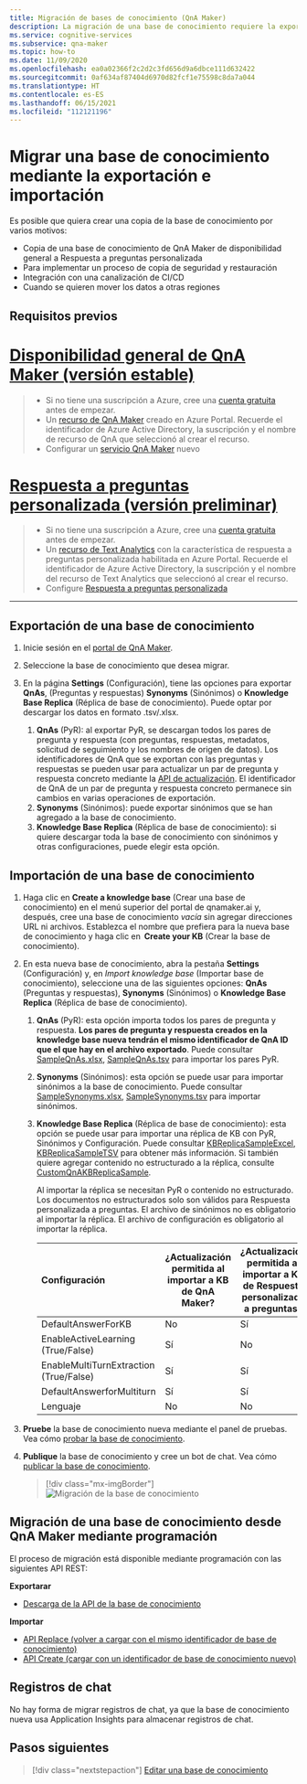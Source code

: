 ```yaml
---
title: Migración de bases de conocimiento (QnA Maker)
description: La migración de una base de conocimiento requiere la exportación de una base de conocimiento y la posterior importación a otra.
ms.service: cognitive-services
ms.subservice: qna-maker
ms.topic: how-to
ms.date: 11/09/2020
ms.openlocfilehash: ea0a02366f2c2d2c3fd656d9a6dbce111d632422
ms.sourcegitcommit: 0af634af87404d6970d82fcf1e75598c8da7a044
ms.translationtype: HT
ms.contentlocale: es-ES
ms.lasthandoff: 06/15/2021
ms.locfileid: "112121196"
---
```

# <a name="migrate-a-knowledge-base-using-export-import"></a>Migrar una base de conocimiento mediante la exportación e importación

Es posible que quiera crear una copia de la base de conocimiento por varios motivos:

* Copia de una base de conocimiento de QnA Maker de disponibilidad general a Respuesta a preguntas personalizada 
* Para implementar un proceso de copia de seguridad y restauración 
* Integración con una canalización de CI/CD 
* Cuando se quieren mover los datos a otras regiones

## <a name="prerequisites"></a>Requisitos previos

# <a name="qna-maker-ga-stable-release"></a>[Disponibilidad general de QnA Maker (versión estable)](#tab/v1)

> * Si no tiene una suscripción a Azure, cree una [cuenta gratuita](https://azure.microsoft.com/free/cognitive-services/) antes de empezar.
> * Un [recurso de QnA Maker](https://ms.portal.azure.com/#create/Microsoft.CognitiveServicesQnAMaker) creado en Azure Portal. Recuerde el identificador de Azure Active Directory, la suscripción y el nombre de recurso de QnA que seleccionó al crear el recurso.
> * Configurar un [servicio QnA Maker](../How-To/set-up-qnamaker-service-azure.md) nuevo

# <a name="custom-question-answering-preview-release"></a>[Respuesta a preguntas personalizada (versión preliminar)](#tab/v2)

> * Si no tiene una suscripción a Azure, cree una [cuenta gratuita](https://azure.microsoft.com/free/cognitive-services/) antes de empezar.
> * Un [recurso de Text Analytics](https://ms.portal.azure.com/#create/Microsoft.CognitiveServicesTextAnalytics) con la característica de respuesta a preguntas personalizada habilitada en Azure Portal. Recuerde el identificador de Azure Active Directory, la suscripción y el nombre del recurso de Text Analytics que seleccionó al crear el recurso.
> * Configure [Respuesta a preguntas personalizada](../How-To/set-up-qnamaker-service-azure.md)

---

## <a name="export-a-knowledge-base"></a>Exportación de una base de conocimiento
1. Inicie sesión en el [portal de QnA Maker](https://qnamaker.ai).
1. Seleccione la base de conocimiento que desea migrar.

1. En la página **Settings** (Configuración), tiene las opciones para exportar **QnAs**, (Preguntas y respuestas) **Synonyms** (Sinónimos) o **Knowledge Base Replica** (Réplica de base de conocimiento). Puede optar por descargar los datos en formato .tsv/.xlsx.

   1. **QnAs** (PyR): al exportar PyR, se descargan todos los pares de pregunta y respuesta (con preguntas, respuestas, metadatos, solicitud de seguimiento y los nombres de origen de datos). Los identificadores de QnA que se exportan con las preguntas y respuestas se pueden usar para actualizar un par de pregunta y respuesta concreto mediante la [API de actualización](/rest/api/cognitiveservices/qnamaker/knowledgebase/update). El identificador de QnA de un par de pregunta y respuesta concreto permanece sin cambios en varias operaciones de exportación.
   2. **Synonyms** (Sinónimos): puede exportar sinónimos que se han agregado a la base de conocimiento.
   4. **Knowledge Base Replica** (Réplica de base de conocimiento): si quiere descargar toda la base de conocimiento con sinónimos y otras configuraciones, puede elegir esta opción.

## <a name="import-a-knowledge-base"></a>Importación de una base de conocimiento
1. Haga clic en **Create a knowledge base** (Crear una base de conocimiento) en el menú superior del portal de qnamaker.ai y, después, cree una base de conocimiento _vacía_ sin agregar direcciones URL ni archivos. Establezca el nombre que prefiera para la nueva base de conocimiento y haga clic en  **Create your KB** (Crear la base de conocimiento). 

1. En esta nueva base de conocimiento, abra la pestaña **Settings** (Configuración) y, en _Import knowledge base_ (Importar base de conocimiento), seleccione una de las siguientes opciones: **QnAs** (Preguntas y respuestas), **Synonyms** (Sinónimos) o **Knowledge Base Replica** (Réplica de base de conocimiento). 

   1. **QnAs** (PyR): esta opción importa todos los pares de pregunta y respuesta. **Los pares de pregunta y respuesta creados en la knowledge base nueva tendrán el mismo identificador de QnA ID que el que hay en el archivo exportado**. Puede consultar [SampleQnAs.xlsx](https://aka.ms/qnamaker-sampleqnas), [SampleQnAs.tsv](https://aka.ms/qnamaker-sampleqnastsv) para importar los pares PyR.
   2. **Synonyms** (Sinónimos): esta opción se puede usar para importar sinónimos a la base de conocimiento. Puede consultar [SampleSynonyms.xlsx](https://aka.ms/qnamaker-samplesynonyms), [SampleSynonyms.tsv](https://aka.ms/qnamaker-samplesynonymstsv) para importar sinónimos.
   3. **Knowledge Base Replica** (Réplica de base de conocimiento): esta opción se puede usar para importar una réplica de KB con PyR, Sinónimos y Configuración. Puede consultar [KBReplicaSampleExcel](https://aka.ms/qnamaker-samplereplica), [KBReplicaSampleTSV](https://aka.ms/qnamaker-samplereplicatsv) para obtener más información. Si también quiere agregar contenido no estructurado a la réplica, consulte [CustomQnAKBReplicaSample](https://aka.ms/qnamaker-samplev2replica).

      Al importar la réplica se necesitan PyR o contenido no estructurado. Los documentos no estructurados solo son válidos para Respuesta personalizada a preguntas.
      El archivo de sinónimos no es obligatorio al importar la réplica.
      El archivo de configuración es obligatorio al importar la réplica.

         |Configuración|¿Actualización permitida al importar a KB de QnA Maker?|¿Actualización permitida al importar a KB de Respuesta personalizada a preguntas?|
         |:--|--|--|
         |DefaultAnswerForKB|No|Sí|
         |EnableActiveLearning (True/False)|Sí|No|
         |EnableMultiTurnExtraction (True/False)|Sí|Sí|
         |DefaultAnswerforMultiturn|Sí|Sí|
         |Lenguaje|No|No|

1. **Pruebe** la base de conocimiento nueva mediante el panel de pruebas. Vea cómo [probar la base de conocimiento](../How-To/test-knowledge-base.md).

1. **Publique** la base de conocimiento y cree un bot de chat. Vea cómo [publicar la base de conocimiento](../Quickstarts/create-publish-knowledge-base.md#publish-the-knowledge-base).

   > [!div class="mx-imgBorder"]
   > ![Migración de la base de conocimiento](../media/qnamaker-how-to-migrate-kb/import-export-kb.png)

## <a name="programmatically-migrate-a-knowledge-base-from-qna-maker"></a>Migración de una base de conocimiento desde QnA Maker mediante programación

El proceso de migración está disponible mediante programación con las siguientes API REST:

**Exportarar**

* [Descarga de la API de la base de conocimiento](/rest/api/cognitiveservices/qnamaker4.0/knowledgebase/download)

**Importar**

* [API Replace (volver a cargar con el mismo identificador de base de conocimiento)](/rest/api/cognitiveservices/qnamaker4.0/knowledgebase/replace)
* [API Create (cargar con un identificador de base de conocimiento nuevo)](/rest/api/cognitiveservices/qnamaker4.0/knowledgebase/create)


## <a name="chat-logs"></a>Registros de chat
No hay forma de migrar registros de chat, ya que la base de conocimiento nueva usa Application Insights para almacenar registros de chat.

## <a name="next-steps"></a>Pasos siguientes

> [!div class="nextstepaction"]
> [Editar una base de conocimiento](../How-To/edit-knowledge-base.md)
